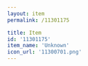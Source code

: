 ```yaml
---
layout: item
permalink: /11301175

title: Item
id: '11301175'
item_name: 'Unknown'
icon_url: '11300701.png'
---
```

